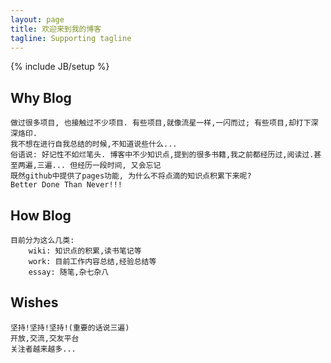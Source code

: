 ```yaml
---
layout: page
title: 欢迎来到我的博客
tagline: Supporting tagline
---
```

{% include JB/setup %}

## Why Blog
    做过很多项目, 也接触过不少项目. 有些项目,就像流星一样,一闪而过; 有些项目,却打下深深烙印.
    我不想在进行自我总结的时候,不知道说些什么...
    俗语说: 好记性不如烂笔头. 博客中不少知识点,提到的很多书籍,我之前都经历过,阅读过.甚至两遍,三遍... 但经历一段时间, 又会忘记
    既然github中提供了pages功能, 为什么不将点滴的知识点积累下来呢?
    Better Done Than Never!!!


## How Blog
    目前分为这么几类:
        wiki: 知识点的积累,读书笔记等
        work: 目前工作内容总结,经验总结等
        essay: 随笔,杂七杂八

## Wishes
    坚持!坚持!坚持!(重要的话说三遍)
    开放,交流,交友平台
    关注者越来越多...
 

